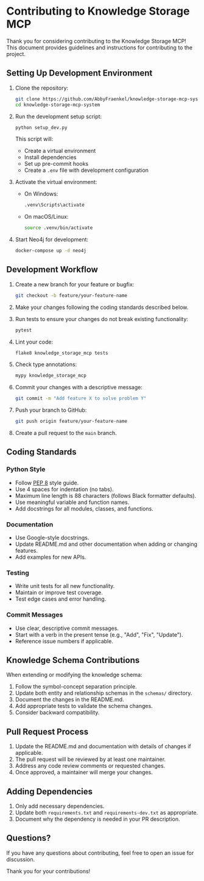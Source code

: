 # Contributing to Knowledge Storage MCP

Thank you for considering contributing to the Knowledge Storage MCP! This document provides guidelines and instructions for contributing to the project.

## Setting Up Development Environment

1. Clone the repository:
   ```bash
   git clone https://github.com/AbbyFraenkel/knowledge-storage-mcp-system.git
   cd knowledge-storage-mcp-system
   ```

2. Run the development setup script:
   ```bash
   python setup_dev.py
   ```

   This script will:
   - Create a virtual environment
   - Install dependencies
   - Set up pre-commit hooks
   - Create a `.env` file with development configuration

3. Activate the virtual environment:
   - On Windows:
     ```bash
     .venv\Scripts\activate
     ```
   - On macOS/Linux:
     ```bash
     source .venv/bin/activate
     ```

4. Start Neo4j for development:
   ```bash
   docker-compose up -d neo4j
   ```

## Development Workflow

1. Create a new branch for your feature or bugfix:
   ```bash
   git checkout -b feature/your-feature-name
   ```

2. Make your changes following the coding standards described below.

3. Run tests to ensure your changes do not break existing functionality:
   ```bash
   pytest
   ```

4. Lint your code:
   ```bash
   flake8 knowledge_storage_mcp tests
   ```

5. Check type annotations:
   ```bash
   mypy knowledge_storage_mcp
   ```

6. Commit your changes with a descriptive message:
   ```bash
   git commit -m "Add feature X to solve problem Y"
   ```

7. Push your branch to GitHub:
   ```bash
   git push origin feature/your-feature-name
   ```

8. Create a pull request to the `main` branch.

## Coding Standards

### Python Style

- Follow [PEP 8](https://pep8.org/) style guide.
- Use 4 spaces for indentation (no tabs).
- Maximum line length is 88 characters (follows Black formatter defaults).
- Use meaningful variable and function names.
- Add docstrings for all modules, classes, and functions.

### Documentation

- Use Google-style docstrings.
- Update README.md and other documentation when adding or changing features.
- Add examples for new APIs.

### Testing

- Write unit tests for all new functionality.
- Maintain or improve test coverage.
- Test edge cases and error handling.

### Commit Messages

- Use clear, descriptive commit messages.
- Start with a verb in the present tense (e.g., "Add", "Fix", "Update").
- Reference issue numbers if applicable.

## Knowledge Schema Contributions

When extending or modifying the knowledge schema:

1. Follow the symbol-concept separation principle.
2. Update both entity and relationship schemas in the `schemas/` directory.
3. Document the changes in the README.md.
4. Add appropriate tests to validate the schema changes.
5. Consider backward compatibility.

## Pull Request Process

1. Update the README.md and documentation with details of changes if applicable.
2. The pull request will be reviewed by at least one maintainer.
3. Address any code review comments or requested changes.
4. Once approved, a maintainer will merge your changes.

## Adding Dependencies

1. Only add necessary dependencies.
2. Update both `requirements.txt` and `requirements-dev.txt` as appropriate.
3. Document why the dependency is needed in your PR description.

## Questions?

If you have any questions about contributing, feel free to open an issue for discussion.

Thank you for your contributions!